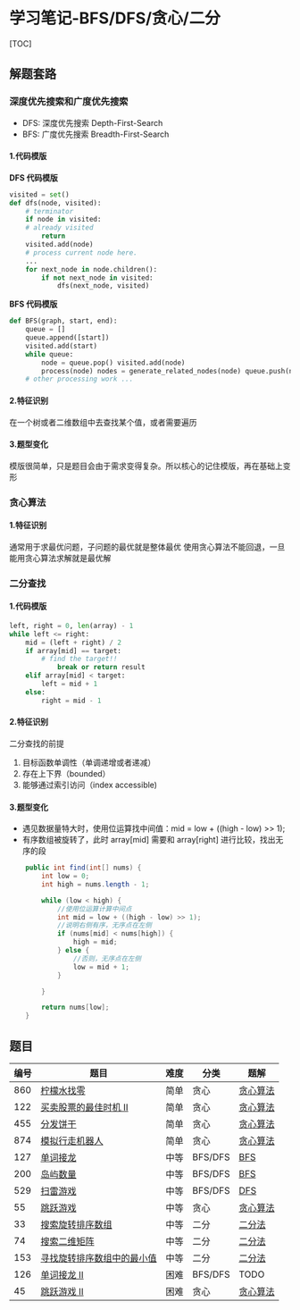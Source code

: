 # 学习笔记-BFS/DFS/贪心/二分
[TOC]

## 解题套路

### 深度优先搜索和广度优先搜索

- DFS: 深度优先搜索 Depth-First-Search 
- BFS: 广度优先搜索 Breadth-First-Search 

#### 1.代码模版

**DFS 代码模版**

```python
visited = set()
def dfs(node, visited):
    # terminator
    if node in visited:  
    # already visited 
        return
    visited.add(node)
    # process current node here.
    ...
    for next_node in node.children():
        if not next_node in visited:
            dfs(next_node, visited)
```


**BFS 代码模版**
```python
def BFS(graph, start, end):
    queue = [] 
    queue.append([start]) 
    visited.add(start)
    while queue:
        node = queue.pop() visited.add(node)
        process(node) nodes = generate_related_nodes(node) queue.push(nodes)
    # other processing work ...
```

#### 2.特征识别
在一个树或者二维数组中去查找某个值，或者需要遍历

#### 3.题型变化

模版很简单，只是题目会由于需求变得复杂。所以核心的记住模版，再在基础上变形

### 贪心算法

#### 1.特征识别

通常用于求最优问题，子问题的最优就是整体最优
使用贪心算法不能回退，一旦能用贪心算法求解就是最优解

### 二分查找

#### 1.代码模版
```python
left, right = 0, len(array) - 1 
while left <= right:
    mid = (left + right) / 2 
    if array[mid] == target:
        # find the target!!
            break or return result 
    elif array[mid] < target:
        left = mid + 1 
    else:
        right = mid - 1
```

#### 2.特征识别
二分查找的前提
1. 目标函数单调性（单调递增或者递减）
2. 存在上下界（bounded）
3. 能够通过索引访问（index accessible)

#### 3.题型变化
- 遇见数据量特大时，使用位运算找中间值：mid = low + ((high - low) >> 1);
- 有序数组被旋转了，此时 array[mid] 需要和 array[right] 进行比较，找出无序的段
```java
    public int find(int[] nums) {
        int low = 0;
        int high = nums.length - 1;

        while (low < high) {
            //使用位运算计算中间点
            int mid = low + ((high - low) >> 1);
            //说明右侧有序，无序点在左侧
            if (nums[mid] < nums[high]) {
                high = mid;
            } else {
                //否则，无序点在左侧
                low = mid + 1;
            }

        }

        return nums[low];
    }
```


## 题目

| 编号 | 题目 | 难度 | 分类 | 题解 |
|----|----|----|----|----|
|  860  | [柠檬水找零](https://leetcode-cn.com/problems/lemonade-change/)   |  简单  |  贪心  |  [贪心算法](./860.lemonade-change.md)  |
|  122  | [买卖股票的最佳时机 II](https://leetcode-cn.com/problems/best-time-to-buy-and-sell-stock-ii/description/)    |  简单  |  贪心  |  [贪心算法](./122-best-time-to-buy-and-sell-stock-ii.md)  |
|  455  | [分发饼干](https://leetcode-cn.com/problems/assign-cookies/description/)  |  简单  |  贪心  |  [贪心算法](./455.assign-cookies.md)  |
|  874  | [模拟行走机器人](https://leetcode-cn.com/problems/walking-robot-simulation/description/)   |  简单  |  贪心  |  [贪心算法](./847-walking-robot-simulation.md)  |
|  127  | [单词接龙](https://leetcode-cn.com/problems/word-ladder/description/)   |  中等  |  BFS/DFS  |  [BFS](./127-word-ladder.md)  |
|  200  | [岛屿数量](https://leetcode-cn.com/problems/number-of-islands/)   |  中等  |  BFS/DFS  |  [BFS](./200-number-of-islands.md)  |
|  529  | [扫雷游戏](https://leetcode-cn.com/problems/minesweeper/description/)   |  中等  |  BFS/DFS  |  [DFS](./529-minesweeper.md)  |
|  55  | [跳跃游戏](https://leetcode-cn.com/problems/jump-game/)   |  中等  |  贪心  |  [贪心算法](./200-number-of-islands.md)  |
|  33  | [搜索旋转排序数组](https://leetcode-cn.com/problems/search-in-rotated-sorted-array/)   |  中等  |  二分  |  [二分法](./33-search-in-rotated-sorted-array.md)  |
|  74  | [搜索二维矩阵 ](https://leetcode-cn.com/problems/search-a-2d-matrix/)  |  中等  |  二分  |  [二分法](./74-search-a-2d-matrix.md)  |
|  153  | [寻找旋转排序数组中的最小值](https://leetcode-cn.com/problems/find-minimum-in-rotated-sorted-array/)   |  中等  |  二分  |  [二分法](./153-find-minimum-in-rotated-sorted-array.md)  |
|  126  | [单词接龙 II](https://leetcode-cn.com/problems/word-ladder-ii/description/)  |  困难  |  BFS/DFS  |  TODO  |
|  45  | [跳跃游戏 II](https://leetcode-cn.com/problems/jump-game-ii/)  |  困难  |  贪心  |  [贪心算法](./45-jump-game-ii.md)  |


